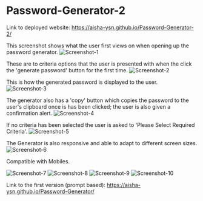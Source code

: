 # Password-Generator-2

Link to deployed website: https://aisha-ysn.github.io/Password-Generator-2/

This screenshot shows what the user first views on when opening up the password generator.
![Screenshot-1](https://user-images.githubusercontent.com/83360651/122877229-4b498d80-d32e-11eb-9e9b-b5d11833f337.JPG)

These are to criteria options that the user is presented with when the click the 'generate password' button for the first time.
![Screenshot-2](https://user-images.githubusercontent.com/83360651/122877239-4dabe780-d32e-11eb-8dea-d901b44ed301.JPG)

This is how the generated password is displayed to the user.
![Screenshot-3](https://user-images.githubusercontent.com/83360651/122877256-52709b80-d32e-11eb-8f38-251dc4e99373.JPG)

The generator also has a 'copy' button which copies the password to the user's clipboard once is has been clicked; the user is also given a confirmation alert.
![Screenshot-4](https://user-images.githubusercontent.com/83360651/122877273-56042280-d32e-11eb-89ab-32a96fbc2255.JPG)

If no criteria has been selected the user is asked to 'Please Select Required Criteria'.
![Screenshot-5](https://user-images.githubusercontent.com/83360651/122877313-61574e00-d32e-11eb-9d6e-4af357d82710.JPG)

The Generator is also responsive and able to adapt to different screen sizes.
![Screenshot-6](https://user-images.githubusercontent.com/83360651/122877359-6fa56a00-d32e-11eb-8b1f-867734e62e7a.JPG)

Compatible with Mobiles.

![Screenshot-7](https://user-images.githubusercontent.com/83360651/122877375-746a1e00-d32e-11eb-9018-e6da51d9198a.jpeg)
![Screenshot-8](https://user-images.githubusercontent.com/83360651/122877380-746a1e00-d32e-11eb-946a-ac1d6a727b79.jpeg)
![Screenshot-9](https://user-images.githubusercontent.com/83360651/122877391-77fda500-d32e-11eb-8ba8-b1b2edcffefb.jpeg)
![Screenshot-10](https://user-images.githubusercontent.com/83360651/122877392-78963b80-d32e-11eb-8a99-a1c6fbb29dc7.jpeg)

Link to the first version (prompt based): https://aisha-ysn.github.io/Password-Generator/

